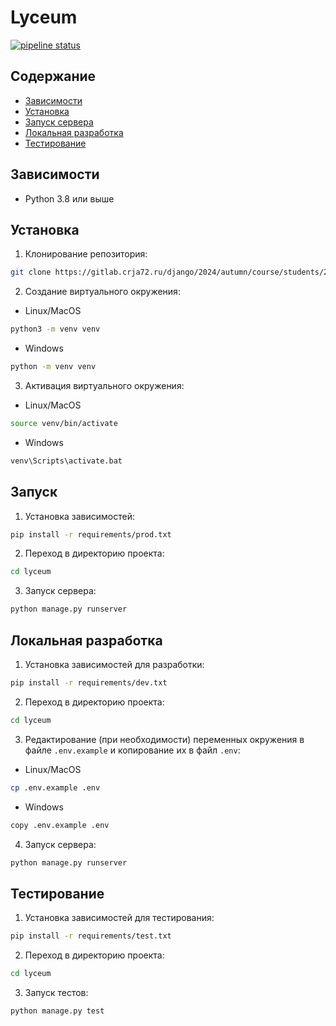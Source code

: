 # Lyceum

[![pipeline status](https://gitlab.crja72.ru/django/2024/autumn/course/students/286651-ya.vkarsten-course-1187/badges/main/pipeline.svg)](https://gitlab.crja72.ru/django/2024/autumn/course/students/286651-ya.vkarsten-course-1187/-/commits/main)

## Содержание
- [Зависимости](#зависимости)
- [Установка](#установка)
- [Запуск сервера](#запуск-сервера)
- [Локальная разработка](#локальная-разработка)
- [Тестирование](#тестирование)

## Зависимости

- Python 3.8 или выше

## Установка

1. Клонирование репозитория:
```bash
git clone https://gitlab.crja72.ru/django/2024/autumn/course/students/286651-ya.vkarsten-course-1187
```
2. Создание виртуального окружения:

- Linux/MacOS
```bash
python3 -m venv venv
```
- Windows
```bash
python -m venv venv
```

3. Активация виртуального окружения:

- Linux/MacOS
```bash
source venv/bin/activate
```
- Windows
```bash
venv\Scripts\activate.bat
```

## Запуск

1. Установка зависимостей:
```bash
pip install -r requirements/prod.txt
```

2. Переход в директорию проекта:
```bash
cd lyceum
```

3. Запуск сервера:
```bash
python manage.py runserver
```

## Локальная разработка

1. Установка зависимостей для разработки:
```bash
pip install -r requirements/dev.txt
```
2. Переход в директорию проекта:
```bash
cd lyceum
```

3. Редактирование (при необходимости) переменных окружения в файле ```.env.example``` и копирование их в файл ```.env```:

- Linux/MacOS
```bash
cp .env.example .env
```
- Windows
```bash
copy .env.example .env
```

4. Запуск сервера:
```bash
python manage.py runserver
```

## Тестирование

1. Установка зависимостей для тестирования:
```bash
pip install -r requirements/test.txt
```

2. Переход в директорию проекта:
```bash
cd lyceum
```

3. Запуск тестов:
```bash
python manage.py test
```
